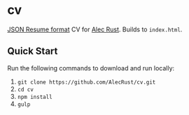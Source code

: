 # cv

[JSON Resume format](https://jsonresume.org/) CV for [Alec Rust](http://www.alecrust.com/). Builds to `index.html`.

## Quick Start

Run the following commands to download and run locally:

1. `git clone https://github.com/AlecRust/cv.git`
2. `cd cv`
3. `npm install`
4. `gulp`
